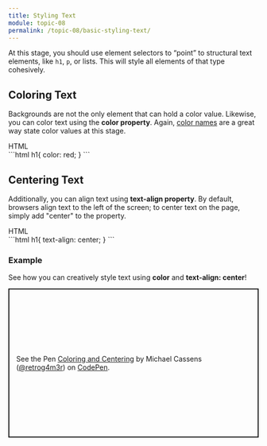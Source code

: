 ```yaml
---
title: Styling Text
module: topic-08
permalink: /topic-08/basic-styling-text/
---
```


<div class="divider-heading"></div>

At this stage, you should use element selectors to “point” to structural text elements, like `h1`, `p`, or lists. This will style all elements of that type cohesively.


## Coloring Text
Backgrounds are not the only element that can hold a color value. Likewise, you can color text using the **color property**. Again, <a href="https://www.w3schools.com/cssref/css_colors.asp" target="_blank">color names</a> are a great way state color values at this stage.

<div class="code-heading">
  <span class="html">HTML</span>
</div>
```html
  h1{
    color: red;
  } 
```


## Centering Text
Additionally, you can align text using **text-align property**. By default, browsers align text to the left of the screen; to center text on the page, simply add "center" to the property.

<div class="code-heading">
  <span class="html">HTML</span>
</div>
```html
  h1{
    text-align: center;
    } 
```


<div class="divider-pg"></div>


### Example
See how you can creatively style text using **color** and **text-align: center**!


<p class="codepen" data-height="600" data-theme-id="dark" data-default-tab="html,result" data-slug-hash="OJXVVrm" data-editable="true" data-user="retrog4m3r" style="height: 300px; box-sizing: border-box; display: flex; align-items: center; justify-content: center; border: 2px solid; margin: 1em 0; padding: 1em;">
  <span>See the Pen <a href="https://codepen.io/retrog4m3r/pen/OJXVVrm">
  Coloring and Centering</a> by Michael Cassens (<a href="https://codepen.io/retrog4m3r">@retrog4m3r</a>)
  on <a href="https://codepen.io">CodePen</a>.</span>
</p>
<script async src="https://cpwebassets.codepen.io/assets/embed/ei.js"></script>
